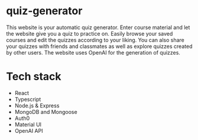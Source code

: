 # quiz-generator
This website is your automatic quiz generator. Enter course material and let the website give you a quiz to practice on. Easily browse your saved courses and edit the quizzes according to your liking. You can also share your quizzes with friends and classmates as well as explore quizzes created by other users. The website uses OpenAI for the generation of quizzes.

# Tech stack

- React
- Typescript
- Node.js & Express
- MongoDB and Mongoose
- Auth0
- Material UI
- OpenAI API

